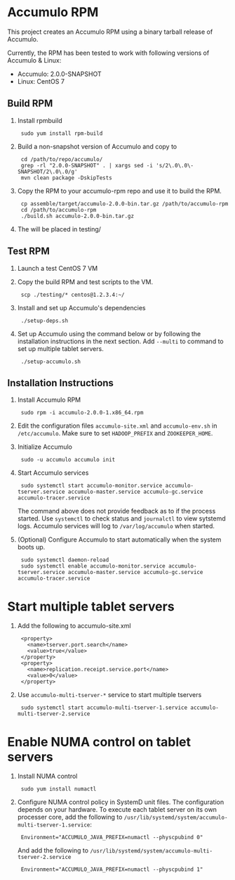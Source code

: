 # Accumulo RPM

This project creates an Accumulo RPM using a binary tarball release of Accumulo.

Currently, the RPM has been tested to work with following versions of Accumulo & Linux:

* Accumulo: 2.0.0-SNAPSHOT
* Linux: CentOS 7

## Build RPM

1. Install rpmbuild

        sudo yum install rpm-build

2. Build a non-snapshot version of Accumulo and copy to 

        cd /path/to/repo/accumulo/
        grep -rl "2.0.0-SNAPSHOT" . | xargs sed -i 's/2\.0\.0\-SNAPSHOT/2\.0\.0/g'
        mvn clean package -DskipTests

3. Copy the RPM to your accumulo-rpm repo and use it to build the RPM.
	
        cp assemble/target/accumulo-2.0.0-bin.tar.gz /path/to/accumulo-rpm
        cd /path/to/accumulo-rpm
        ./build.sh accumulo-2.0.0-bin.tar.gz

4. The will be placed in testing/

## Test RPM

1. Launch a test CentOS 7 VM

2. Copy the build RPM and test scripts to the VM.

        scp ./testing/* centos@1.2.3.4:~/

3. Install and set up Accumulo's dependencies

        ./setup-deps.sh

4. Set up Accumulo using the command below or by following the installation instructions
   in the next section. Add `--multi` to command to set up multiple tablet servers.

        ./setup-accumulo.sh

## Installation Instructions 

1. Install Accumulo RPM

        sudo rpm -i accumulo-2.0.0-1.x86_64.rpm

2. Edit the configuration files `accumulo-site.xml` and `accumulo-env.sh` in `/etc/accumulo`.
   Make sure to set `HADOOP_PREFIX` and `ZOOKEEPER_HOME`.

3. Initialize Accumulo

        sudo -u accumulo accumulo init

4. Start Accumulo services

        sudo systemctl start accumulo-monitor.service accumulo-tserver.service accumulo-master.service accumulo-gc.service accumulo-tracer.service

   The command above does not provide feedback as to if the process started. Use `systemctl`
   to check status and `journalctl` to view sytstemd logs. Accumulo services will log to
   `/var/log/accumulo` when started.

5. (Optional) Configure Accumulo to start automatically when the system boots up.

        sudo systemctl daemon-reload
        sudo systemctl enable accumulo-monitor.service accumulo-tserver.service accumulo-master.service accumulo-gc.service accumulo-tracer.service

# Start multiple tablet servers

1. Add the following to accumulo-site.xml

        <property>
          <name>tserver.port.search</name>
          <value>true</value>
        </property>
        <property>
          <name>replication.receipt.service.port</name>
          <value>0</value>
        </property>

2. Use `accumulo-multi-tserver-*` service to start multiple tservers

        sudo systemctl start accumulo-multi-tserver-1.service accumulo-multi-tserver-2.service

# Enable NUMA control on tablet servers

1. Install NUMA control

        sudo yum install numactl

2. Configure NUMA control policy in SystemD unit files. The configuration depends on your
   hardware. To execute each tablet server on its own processer core, add the following to 
   `/usr/lib/systemd/system/accumulo-multi-tserver-1.service`:

        Environment="ACCUMULO_JAVA_PREFIX=numactl --physcpubind 0"

   And add the following to `/usr/lib/systemd/system/accumulo-multi-tserver-2.service`

        Environment="ACCUMULO_JAVA_PREFIX=numactl --physcpubind 1"

